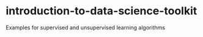 # introduction-to-data-science-toolkit
Examples for supervised and unsupervised learning algorithms
